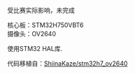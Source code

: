 受比赛实际影响，未完成    

核心板：STM32H750VBT6        
摄像头：OV2640

使用STM32 HAL库.

代码移植自：[ShiinaKaze/stm32h7_ov2640](https://github.com/ShiinaKaze/stm32h7_ov2640)